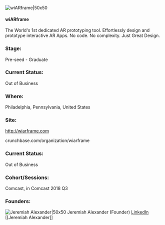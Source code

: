 

![wiARframe|50x50](https://apimg.techstars.com/connect/images/image_files/5b4b9aa534a60d4a5d00011a/original/Icon.png)

#### wiARframe
The World's 1st dedicated AR prototyping tool. Effortlessly design and prototype interactive AR Apps. No code. No complexity. Just Great Design.

### Stage: 
Pre-seed - Graduate 

### Current Status: 
Out of Business

### Where:
Philadelphia, Pennsylvania, United States

### Site:
http://wiarframe.com



crunchbase.com/organization/wiarframe

### Current Status: 
Out of Business

### Cohort/Sessions: 
Comcast, in Comcast 2018 Q3

### Founders: 

![Jeremiah Alexander|50x50](https://apimg.techstars.com/connect/images/image_files/5b4b98ed34a60d4a5d000119/original/JA_Profile_Pic.jpg) Jeremiah Alexander (Founder) [LinkedIn](https://linkedin.com/in/jeremiahalexander) [[Jeremiah Alexander]]



